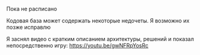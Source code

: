 Пока не расписано 

Кодовая база может содержать некоторые недочеты. Я возможно их позже исправлю

Я заснял видео с кратким описанием архитектуры, решений и показал непосредственно игру:
https://youtu.be/gwNFRpYosRc
